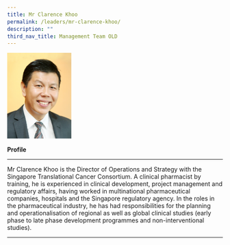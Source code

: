 ```yaml
---
title: Mr Clarence Khoo
permalink: /leaders/mr-clarence-khoo/
description: ""
third_nav_title: Management Team OLD
---
```

<img style="width:150px" src="/images/Leaders/mr-clarence-khoo.png">

**Profile**

* * *

Mr Clarence Khoo is the Director of Operations and Strategy with the Singapore Translational Cancer Consortium. A clinical pharmacist by training, he is experienced in clinical development, project management and regulatory affairs, having worked in multinational pharmaceutical companies,&nbsp;hospitals&nbsp;and the Singapore regulatory agency. In the roles in the pharmaceutical industry, he has had responsibilities for the planning and operationalisation of regional as well as global clinical studies (early phase to late phase development programmes and non-interventional studies).&nbsp;

* * *